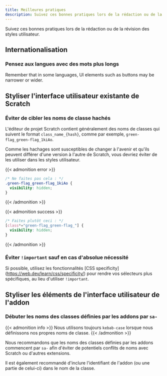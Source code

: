 ```yaml
---
title: Meilleures pratiques
description: Suivez ces bonnes pratiques lors de la rédaction ou de la révision des styles utilisateur.
---
```


Suivez ces bonnes pratiques lors de la rédaction ou de la révision des styles utilisateur.


<!-- A FAIRE : ## Support du mode sombre pour les addons -->
<!-- Exemples sur le référencement des variables CSS de editor-dark-mode, dark-www et scratchr2 -->


## Internationalisation

### Pensez aux langues avec des mots plus longs

Remember that in some languages, UI elements such as buttons may be narrower or wider.

<!-- A FAIRE : ### Prendre en charge les langues de droite à gauche (RTL) -->


## Styliser l'interface utilisateur existante de Scratch


### Éviter de cibler les noms de classe hachés

L'éditeur de projet Scratch contient généralement des noms de classes qui suivent le format `class_name_{hash}`, comme par exemple, `green-flag_green-flag_1kiAo`.

Comme les hachages sont susceptibles de changer à l'avenir et qu'ils peuvent différer d'une version à l'autre de Scratch, vous devriez éviter de les utiliser dans les styles utilisateur.

{{< admonition error >}}
```css
/* Ne faites pas cela : */
.green-flag_green-flag_1kiAo {
  visibility: hidden;
}
```
{{< /admonition >}}

{{< admonition success >}}
```css
/* Faites plutôt ceci : */
[class*="green-flag_green-flag_"] {
  visibility: hidden;
}
```
{{< /admonition >}}

### Éviter `!important` sauf en cas d'absolue nécessité

Si possible, utilisez les fonctionnalités [CSS specificity] (https://web.dev/learn/css/specificity/) pour rendre vos sélecteurs plus spécifiques, au lieu d'utiliser `!important`.
<!-- Cela pourrait être plus détaillé -->


## Styliser les éléments de l'interface utilisateur de l'addon


### Débuter les noms des classes définies par les addons par `sa-`

{{< admonition info >}}
Nous utilisons toujours `kebab-case` lorsque nous définissons nos propres noms de classe.
{{< /admonition >}}

Nous recommandons que les noms des classes définies par les addons commencent par `sa-` afin d'éviter de potentiels conflits de noms avec Scratch ou d'autres extensions.

Il est également recommandé d'inclure l'identifiant de l'addon (ou une partie de celui-ci) dans le nom de la classe.

<!-- A FAIRE : ### Expliquer l'utilisation de z-index dans l'éditeur Scratch et les concepts associés -->
